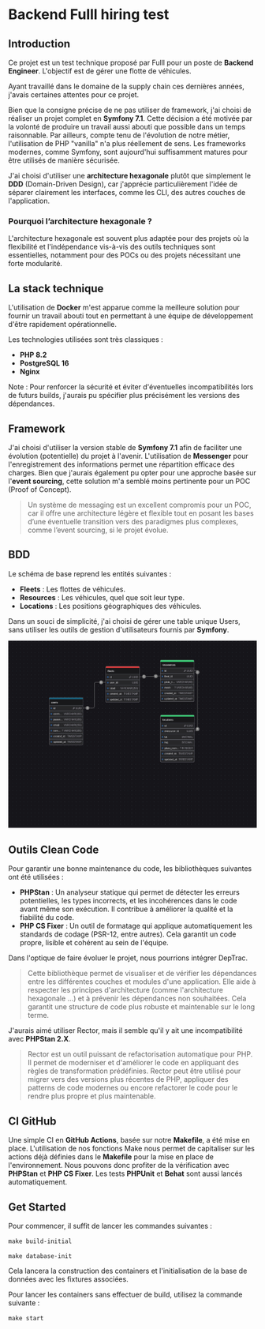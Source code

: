 # Backend Fulll hiring test

## Introduction

Ce projet est un test technique proposé par Fulll pour un poste de **Backend Engineer**.
L'objectif est de gérer une flotte de véhicules.

Ayant travaillé dans le domaine de la supply chain ces dernières années, j'avais certaines attentes pour ce projet.

Bien que la consigne précise de ne pas utiliser de framework, j'ai choisi de réaliser un projet complet en **Symfony 7.1**.
Cette décision a été motivée par la volonté de produire un travail aussi abouti que possible dans un temps raisonnable.
Par ailleurs, compte tenu de l'évolution de notre métier, l'utilisation de PHP "vanilla" n'a plus réellement de sens.
Les frameworks modernes, comme Symfony, sont aujourd'hui suffisamment matures pour être utilisés de manière sécurisée.

J'ai choisi d'utiliser une **architecture hexagonale** plutôt que simplement le **DDD** (Domain-Driven Design), 
car j'apprécie particulièrement l'idée de séparer clairement les interfaces, comme les CLI, des autres couches de l'application.

### Pourquoi l’architecture hexagonale ?

L'architecture hexagonale est souvent plus adaptée pour des projets où la flexibilité et l'indépendance vis-à-vis des outils 
techniques sont essentielles, notamment pour des POCs ou des projets nécessitant une forte modularité.

## La stack technique

L'utilisation de **Docker** m'est apparue comme la meilleure solution pour fournir un travail abouti tout en permettant à 
une équipe de développement d'être rapidement opérationnelle.

Les technologies utilisées sont très classiques :

- **PHP 8.2**
- **PostgreSQL 16**
- **Nginx**

Note : Pour renforcer la sécurité et éviter d'éventuelles incompatibilités lors de futurs builds, 
j'aurais pu spécifier plus précisément les versions des dépendances.

## Framework 

J'ai choisi d'utiliser la version stable de **Symfony 7.1** afin de faciliter une évolution (potentielle) du projet à l'avenir.
L'utilisation de **Messenger** pour l'enregistrement des informations permet une répartition efficace des charges.
Bien que j'aurais également pu opter pour une approche basée sur l'**event sourcing**, cette solution m'a semblé moins pertinente pour un POC (Proof of Concept).

> Un système de messaging est un excellent compromis pour un POC, car il offre une architecture légère et flexible tout en posant les bases d’une éventuelle transition vers des paradigmes plus complexes, comme l’event sourcing, si le projet évolue.

## BDD

Le schéma de base reprend les entités suivantes :
- **Fleets** : Les flottes de véhicules.
- **Resources** : Les véhicules, quel que soit leur type.
- **Locations** : Les positions géographiques des véhicules.

Dans un souci de simplicité, j'ai choisi de gérer une table unique Users, 
sans utiliser les outils de gestion d'utilisateurs fournis par **Symfony**.

![Schema de Bas](ExtraDocumentation/Fleet-full.jpeg)

## Outils Clean Code

Pour garantir une bonne maintenance du code, les bibliothèques suivantes ont été utilisées :
- **PHPStan** : Un analyseur statique qui permet de détecter les erreurs potentielles, les types incorrects, et les incohérences dans le code avant même son exécution. Il contribue à améliorer la qualité et la fiabilité du code.
- **PHP CS Fixer** : Un outil de formatage qui applique automatiquement les standards de codage (PSR-12, entre autres). Cela garantit un code propre, lisible et cohérent au sein de l'équipe.

Dans l'optique de faire évoluer le projet, nous pourrions intégrer DepTrac.
> Cette bibliothèque permet de visualiser et de vérifier les dépendances entre les différentes couches et modules d'une application. 
> Elle aide à respecter les principes d'architecture (comme l'architecture hexagonale ...) et à prévenir les dépendances non souhaitées. Cela garantit une structure de code plus robuste et maintenable sur le long terme. 

J'aurais aimé utiliser Rector, mais il semble qu'il y ait une incompatibilité avec **PHPStan 2.X**.

> Rector est un outil puissant de refactorisation automatique pour PHP. 
> Il permet de moderniser et d'améliorer le code en appliquant des règles de transformation prédéfinies. 
> Rector peut être utilisé pour migrer vers des versions plus récentes de PHP, appliquer des patterns de code modernes ou encore refactorer le code pour le rendre plus propre et plus maintenable.

## CI GitHub

Une simple CI en **GitHub Actions**, basée sur notre **Makefile**, a été mise en place. 
L'utilisation de nos fonctions Make nous permet de capitaliser sur les actions déjà définies dans le **Makefile** pour la mise en place de l'environnement.
Nous pouvons donc profiter de la vérification avec **PHPStan** et **PHP CS Fixer**.
Les tests **PHPUnit** et **Behat** sont aussi lancés automatiquement.

## Get Started

Pour commencer, il suffit de lancer les commandes suivantes : 

```shell
make build-initial
```
```shell
make database-init
```

Cela lancera la construction des containers et l'initialisation de la base de données avec les fixtures associées.

Pour lancer les containers sans effectuer de build, utilisez la commande suivante :

```shell
make start
```